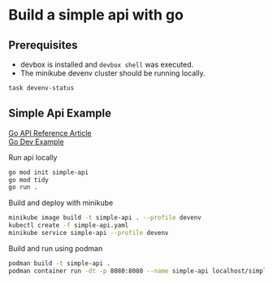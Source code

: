 # Build a simple api with go

## Prerequisites

* devbox is installed and `devbox shell` was executed.
* The minikube devenv cluster should be running locally.

```bash
task devenv-status
```

## Simple Api Example

[Go API Reference Article](https://dev.to/envitab/how-to-build-an-api-using-go-ffk)\
[Go Dev Example](https://go.dev/doc/tutorial/web-service-gin)

Run api locally

```bash
go mod init simple-api
go mod tidy
go run .
```

Build and deploy with minikube

```bash
minikube image build -t simple-api . --profile devenv
kubectl create -f simple-api.yaml
minikube service simple-api --profile devenv
```


Build and run using podman

```bash
podman build -t simple-api .
podman container run -dt -p 8080:8080 --name simple-api localhost/simple-api
```

